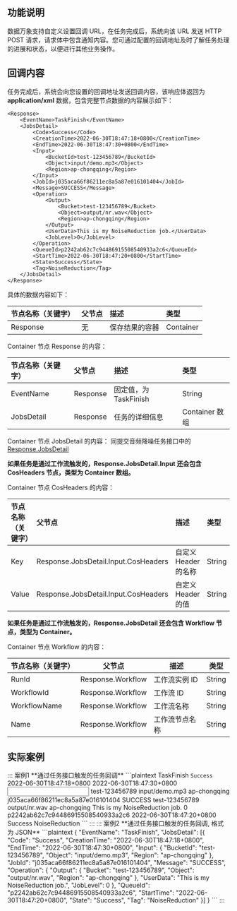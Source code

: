 
## 功能说明

数据万象支持自定义设置回调 URL，在任务完成后，系统向该 URL 发送 HTTP POST 请求，请求体中包含通知内容。您可通过配置的回调地址及时了解任务处理的进展和状态，以便进行其他业务操作。

## 回调内容

任务完成后，系统会向您设置的回调地址发送回调内容，该响应体返回为 **application/xml** 数据，包含完整节点数据的内容展示如下：

```plaintext
<Response>
    <EventName>TaskFinish</EventName>
    <JobsDetail>
        <Code>Success</Code>
        <CreationTime>2022-06-30T18:47:18+0800</CreationTime>
        <EndTime>2022-06-30T18:47:30+0800</EndTime>
        <Input>
            <BucketId>test-123456789</BucketId>
            <Object>input/demo.mp3</Object>
            <Region>ap-chongqing</Region>
        </Input>
        <JobId>j035aca66f86211ec8a5a87e016101404</JobId>
        <Message>SUCCESS</Message>
        <Operation>
            <Output>
                <Bucket>test-123456789</Bucket>
                <Object>output/nr.wav</Object>
                <Region>ap-chongqing</Region>
            </Output>
            <UserData>This is my NoiseReduction job.</UserData>
            <JobLevel>0</JobLevel>
        </Operation>
        <QueueId>p2242ab62c7c94486915508540933a2c6</QueueId>
        <StartTime>2022-06-30T18:47:20+0800</StartTime>
        <State>Success</State>
        <Tag>NoiseReduction</Tag>
    </JobsDetail>
</Response>
```

具体的数据内容如下：

| 节点名称（关键字） | 父节点 | 描述           | 类型      |
| :----------------- | :----- | :------------- | :-------- |
| Response           | 无     | 保存结果的容器 | Container |

Container 节点 Response 的内容：

| 节点名称（关键字） | 父节点   | 描述                  | 类型          |
| :----------------- | :------- | :-------------------- | :------------ |
| EventName          | Response | 固定值，为 TaskFinish | String        |
| JobsDetail         | Response | 任务的详细信息        | Container 数组 |

Container 节点 JobsDetail 的内容：
同提交音频降噪任务接口中的 <a href="https://cloud.tencent.com/document/product/460/76905#jobsDetail" target="_blank">Response.JobsDetail</a>

**如果任务是通过工作流触发的，Response.JobsDetail.Input 还会包含 CosHeaders 节点，类型为 Container 数组。**

Container 节点 CosHeaders 的内容：

| 节点名称（关键字） | 父节点                               | 描述                 | 类型   |
| :----------------- | :----------------------------------- | :------------------- | :----- |
| Key                | Response.JobsDetail.Input.CosHeaders | 自定义 Header 的名称 | String |
| Value              | Response.JobsDetail.Input.CosHeaders | 自定义 Header 的值   | String |

**如果任务是通过工作流触发的，Response.JobsDetail 还会包含 Workflow 节点，类型为 Container。**

Container 节点 Workflow 的内容：

| 节点名称（关键字） | 父节点            | 描述           | 类型   |
| ------------------ | ----------------- | -------------- | ------ |
| RunId              | Response.Workflow | 工作流实例 ID  | String |
| WorkflowId         | Response.Workflow | 工作流 ID      | String |
| WorkflowName       | Response.Workflow | 工作流名称     | String |
| Name               | Response.Workflow | 工作流节点名称 | String |

## 实际案例

<dx-tabs>
::: 案例1
**通过任务接口触发的任务回调**
```plaintext
<Response>
    <EventName>TaskFinish</EventName>
    <JobsDetail>
        <Code>Success</Code>
        <CreationTime>2022-06-30T18:47:18+0800</CreationTime>
        <EndTime>2022-06-30T18:47:30+0800</EndTime>
        <Input>
            <BucketId>test-123456789</BucketId>
            <Object>input/demo.mp3</Object>
            <Region>ap-chongqing</Region>
        </Input>
        <JobId>j035aca66f86211ec8a5a87e016101404</JobId>
        <Message>SUCCESS</Message>
        <Operation>
            <Output>
                <Bucket>test-123456789</Bucket>
                <Object>output/nr.wav</Object>
                <Region>ap-chongqing</Region>
            </Output>
            <UserData>This is my NoiseReduction job.</UserData>
            <JobLevel>0</JobLevel>
        </Operation>
        <QueueId>p2242ab62c7c94486915508540933a2c6</QueueId>
        <StartTime>2022-06-30T18:47:20+0800</StartTime>
        <State>Success</State>
        <Tag>NoiseReduction</Tag>
    </JobsDetail>
</Response>
```
:::
::: 案例2
**通过任务接口触发的任务回调, 格式为 JSON**
```plaintext
{
    "EventName": "TaskFinish",
    "JobsDetail": [{
        "Code": "Success",
        "CreationTime": "2022-06-30T18:47:18+0800",
        "EndTime": "2022-06-30T18:47:30+0800",
        "Input": {
            "BucketId": "test-123456789",
            "Object": "input/demo.mp3",
            "Region": "ap-chongqing"
        },
        "JobId": "j035aca66f86211ec8a5a87e016101404",
        "Message": "SUCCESS",
        "Operation": {
            "Output": {
                "Bucket": "test-123456789",
                "Object": "output/nr.wav",
                "Region": "ap-chongqing"
            },
            "UserData": "This is my NoiseReduction job.",
            "JobLevel": 0
        },
        "QueueId": "p2242ab62c7c94486915508540933a2c6",
        "StartTime": "2022-06-30T18:47:20+0800",
        "State": "Success",
        "Tag": "NoiseReduction"
    }]
}
```
:::
</dx-tabs>
